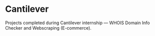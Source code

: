 # Cantilever
Projects completed during Cantilever internship — WHOIS Domain Info Checker and Webscraping (E-commerce).
